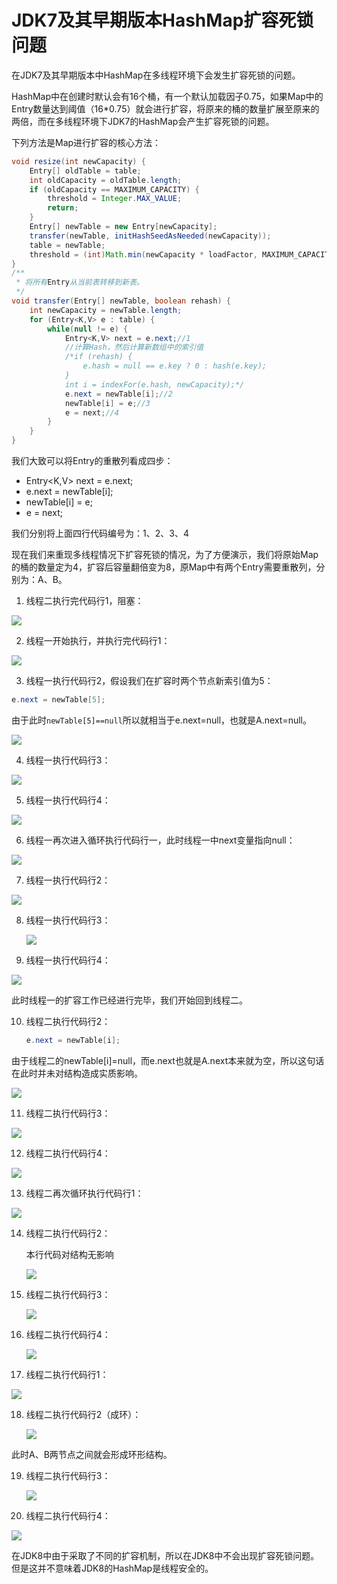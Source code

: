 # JDK7及其早期版本HashMap扩容死锁问题

在JDK7及其早期版本中HashMap在多线程环境下会发生扩容死锁的问题。

HashMap中在创建时默认会有16个桶，有一个默认加载因子0.75，如果Map中的Entry数量达到阈值（16*0.75）就会进行扩容，将原来的桶的数量扩展至原来的两倍，而在多线程环境下JDK7的HashMap会产生扩容死锁的问题。

下列方法是Map进行扩容的核心方法：

```java
void resize(int newCapacity) {
    Entry[] oldTable = table;
    int oldCapacity = oldTable.length;
    if (oldCapacity == MAXIMUM_CAPACITY) {
        threshold = Integer.MAX_VALUE;
        return;
    }
    Entry[] newTable = new Entry[newCapacity];
    transfer(newTable, initHashSeedAsNeeded(newCapacity));
    table = newTable;
    threshold = (int)Math.min(newCapacity * loadFactor, MAXIMUM_CAPACITY + 1);
}
/**
 * 将所有Entry从当前表转移到新表。
 */
void transfer(Entry[] newTable, boolean rehash) {
    int newCapacity = newTable.length;
    for (Entry<K,V> e : table) {
        while(null != e) {
            Entry<K,V> next = e.next;//1
            //计算Hash，然后计算新数组中的索引值
            /*if (rehash) {
                e.hash = null == e.key ? 0 : hash(e.key);
            }
            int i = indexFor(e.hash, newCapacity);*/
            e.next = newTable[i];//2
            newTable[i] = e;//3
            e = next;//4
        }
    }
}
```

我们大致可以将Entry的重散列看成四步：

- Entry<K,V> next = e.next;
- e.next = newTable[i];
- newTable[i] = e;
- e = next;

我们分别将上面四行代码编号为：1、2、3、4

现在我们来重现多线程情况下扩容死锁的情况，为了方便演示，我们将原始Map的桶的数量定为4，扩容后容量翻倍变为8，原Map中有两个Entry需要重散列，分别为：A、B。

1. 线程二执行完代码行1，阻塞：

![](../images/18.png)

2. 线程一开始执行，并执行完代码行1：

![](../images/19.png)

3. 线程一执行代码行2，假设我们在扩容时两个节点新索引值为5：

```java
e.next = newTable[5];
```

由于此时`newTable[5]==null`所以就相当于e.next=null，也就是A.next=null。

![](../images/20.png)

4. 线程一执行代码行3：

![](../images/21.png)

5. 线程一执行代码行4：

![](../images/22.png)

6. 线程一再次进入循环执行代码行一，此时线程一中next变量指向null：

![](../images/23.png)

7. 线程一执行代码行2：

![](../images/24.png)

8. 线程一执行代码行3：

   ![](../images/25.png)

9. 线程一执行代码行4：

![](../images/26.png)

此时线程一的扩容工作已经进行完毕，我们开始回到线程二。

10. 线程二执行代码行2：

    ```java
    e.next = newTable[i];
    ```

由于线程二的newTable[i]=null，而e.next也就是A.next本来就为空，所以这句话在此时并未对结构造成实质影响。

![](../images/26.png)

11. 线程二执行代码行3：

![](../images/27.png)

12. 线程二执行代码行4：

![](../images/28.png)

13. 线程二再次循环执行代码行1：

![](../images/29.png)

14. 线程二执行代码行2：

    本行代码对结构无影响

    ![](../images/29.png)

15. 线程二执行代码行3：

    ![](../images/30.png)

16. 线程二执行代码行4：

    ![](../images/31.png)

17. 线程二执行代码行1：

![](../images/32.png)

18. 线程二执行代码行2（成环）：

    ![](../images/33.png)

此时A、B两节点之间就会形成环形结构。

19. 线程二执行代码行3：

    ![](../images/34.png)

20. 线程二执行代码行4：

![](../images/35.png)

在JDK8中由于采取了不同的扩容机制，所以在JDK8中不会出现扩容死锁问题。但是这并不意味着JDK8的HashMap是线程安全的。